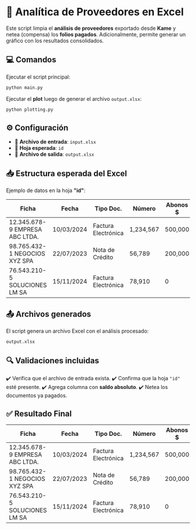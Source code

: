 # 📑 **Analítica de Proveedores en Excel**

Este script limpia el **análisis de proveedores** exportado desde **Kame** y netea (compensa) los **folios pagados**. Adicionalmente, permite generar un gráfico con los resultados consolidados.

## 💻 **Comandos**

Ejecutar el script principal:

```bash
python main.py
```

Ejecutar el **plot** luego de generar el archivo `output.xlsx`:

```bash
python plotting.py
```

## ⚙️ **Configuración**

* 📄 **Archivo de entrada**: `input.xlsx`
* 📑 **Hoja esperada**: `id`
* 📂 **Archivo de salida**: `output.xlsx`

## 📥 **Estructura esperada del Excel**

Ejemplo de datos en la hoja **"id"**:

| Ficha                          | Fecha      | Tipo Doc.           | Número    | Abonos $ | Cargos $ | Saldo $  |
| ------------------------------ | ---------- | ------------------- | --------- | -------- | -------- | -------- |
| 12.345.678-9 EMPRESA ABC LTDA. | 10/03/2024 | Factura Electrónica | 1,234,567 | 500,000  | 0        | -500,000 |
| 98.765.432-1 NEGOCIOS XYZ SPA  | 22/07/2023 | Nota de Crédito     | 56,789    | 200,000  | 200,000  | 0        |
| 76.543.210-5 SOLUCIONES LM SA  | 15/11/2024 | Factura Electrónica | 78,910    | 0        | 50,000   | 50,000   |

## 📤 **Archivos generados**

El script genera un archivo Excel con el análisis procesado:

```bash
output.xlsx
```

## 🔍 **Validaciones incluidas**

✔️ Verifica que el archivo de entrada exista.
✔️ Confirma que la hoja `"id"` esté presente.
✔️ Agrega columna con **saldo absoluto**.
✔️ Netea los documentos ya pagados.

## ✅ **Resultado Final**

| Ficha                          | Fecha      | Tipo Doc.           | Número    | Abonos $ | Cargos $ | Saldo $  | Saldo Absoluto |
| ------------------------------ | ---------- | ------------------- | --------- | -------- | -------- | -------- | -------------- |
| 12.345.678-9 EMPRESA ABC LTDA. | 10/03/2024 | Factura Electrónica | 1,234,567 | 500,000  | 0        | -500,000 | 500,000        |
| 98.765.432-1 NEGOCIOS XYZ SPA  | 22/07/2023 | Nota de Crédito     | 56,789    | 200,000  | 200,000  | 0        | 0              |
| 76.543.210-5 SOLUCIONES LM SA  | 15/11/2024 | Factura Electrónica | 78,910    | 0        | 50,000   | 50,000   | 50,000         |

